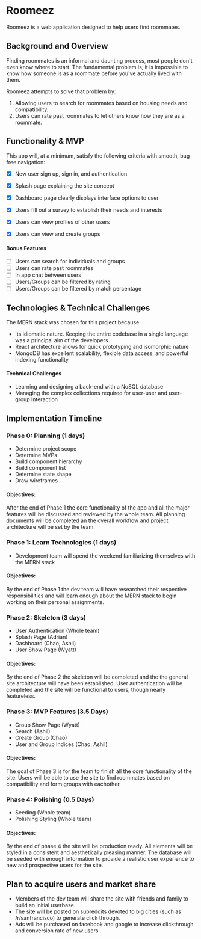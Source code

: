# Roomeez
Roomeez is a web application designed to help users find roommates.

## Background and Overview
Finding roommates is an informal and daunting process, most people don't even know where to start. The fundamental problem is, it is impossible to know how someone is as a roommate before you've actually lived with them.

Roomeez attempts to solve that problem by:
1. Allowing users to search for roommates based on housing needs and compatibility.
2. Users can rate past roommates to let others know how they are as a roommate.

## Functionality & MVP
This app will, at a minimum, satisfy the following criteria with smooth, bug-free navigation:
- [x] New user sign up, sign in, and authentication
- [x] Splash page explaining the site concept
- [x] Dashboard page clearly displays interface options to user
- [x] Users fill out a survey to establish their needs and interests
- [x] Users can view profiles of other users
- [x] Users can view and create groups


#### Bonus Features
- [ ] Users can search for individuals and groups
- [ ] Users can rate past roommates
- [ ] In app chat between users
- [ ] Users/Groups can be filtered by rating
- [ ] Users/Groups can be filtered by match percentage

## Technologies & Technical Challenges
The MERN stack was chosen for this project because
* Its idiomatic nature. Keeping the entire codebase in a single language was a principal aim of the developers.
* React architecture allows for quick prototyping and isomorphic nature
* MongoDB has excellent scalability, flexible data access, and powerful indexing functionality

#### Technical Challenges
* Learning and designing a back-end with a NoSQL database
* Managing the complex collections required for user-user and user-group interaction

## Implementation Timeline
### Phase 0: Planning (1 days)
* Determine project scope
* Determine MVPs
* Build component hierarchy
* Build component list
* Determine state shape
* Draw wireframes

#### Objectives:
After the end of Phase 1 the core functionality of the app and all the major features will be discussed and reviewed by the whole team. All planning documents will be completed an the overall workflow and project architecture will be set by the team.

### Phase 1: Learn Technologies (1 days)
* Development team will spend the weekend familiarizing themselves with the MERN stack

#### Objectives:
By the end of Phase 1 the dev team will have researched their respective responsibilities and will learn enough about the MERN stack to begin working on their personal assignments.

### Phase 2: Skeleton (3 days)
* User Authentication (Whole team)
* Splash Page (Adrian)
* Dashboard (Chao, Ashil)
* User Show Page (Wyatt)

#### Objectives:
By the end of Phase 2 the skeleton will be completed and the the general site architecture will have been established. User authentication will be completed and the site will be functional to users, though nearly featureless.

### Phase 3: MVP Features (3.5 Days)
* Group Show Page (Wyatt)
* Search (Ashil)
* Create Group (Chao)
* User and Group Indices (Chao, Ashil)

#### Objectives:
The goal of Phase 3 is for the team to finish all the core functionality of the site. Users will be able to use the site to find roommates based on compatibility and form groups with eachother.

### Phase 4: Polishing (0.5 Days)
* Seeding (Whole team)
* Polishing Styling (Whole team)

#### Objectives:
By the end of phase 4 the site will be production ready. All elements will be styled in a consistent and aesthetically pleasing manner. The database will be seeded with enough information to provide a realistic user experience to new and prospective users for the site.

## Plan to acquire users and market share
* Members of the dev team will share the site with friends and family to build an initial userbase.
* The site will be posted on subreddits devoted to big cities (such as /r/sanfrancisco) to generate click through.
* Ads will be purchased on facebook and google to increase clickthrough and conversion rate of new users
